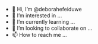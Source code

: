 - 👋 Hi, I’m @deborahefeiduwe
- 👀 I’m interested in ...
- 🌱 I’m currently learning ...
- 💞️ I’m looking to collaborate on ...
- 📫 How to reach me ...

<!---
deborahefeiduwe/deborahefeiduwe is a ✨ special ✨ repository because its `README.md` (this file) appears on your GitHub profile.
You can click the Preview link to take a look at your changes.
--->
